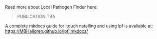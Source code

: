 Read more about Local Pathogen Finder here:
> PUBLICATION TBA

A complete mkdocs guide for itouch nstalling and using lpf is avaliable at: https://MBHallgren.github.io/lpf_mkdocs/